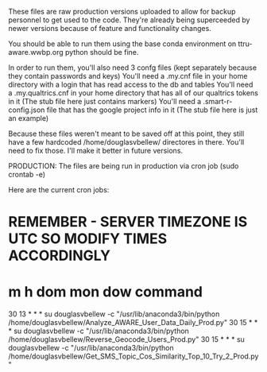 These files are raw production versions uploaded to allow for backup personnel to get used to the code.
They're already being superceeded by newer versions because of feature and functionality changes.

You should be able to run them using the base conda environment on ttru-aware.wwbp.org
python <filename> 
should be fine.

In order to run them, you'll also need 3 confg files (kept separately because they contain passwords and keys)
You'll need a .my.cnf file in your home directory with a login that has read access to the db and tables
You'll need a .my.qualtrics.cnf in your home directory that has all of our qualtrics tokens in it  (The stub file here just contains markers)
You'll need a .smart-r-config.json file that has the google project info in it (The stub file here is just an example)

Because these files weren't meant to be saved off at this point, they still have a few hardcoded /home/douglasvbellew/ directores in there.
You'll need to fix those.  I'll make it better in future versions.


PRODUCTION:
The files are being run in production via cron job (sudo crontab -e)

Here are the current cron jobs:

# REMEMBER - SERVER TIMEZONE IS UTC SO MODIFY TIMES ACCORDINGLY 
# m h  dom mon dow   command
30 13 * * * su douglasvbellew -c "/usr/lib/anaconda3/bin/python /home/douglasvbellew/Analyze_AWARE_User_Data_Daily_Prod.py"
30 15 * * * su douglasvbellew -c "/usr/lib/anaconda3/bin/python /home/douglasvbellew/Reverse_Geocode_Users_Prod.py"
30 15 * * * su douglasvbellew -c "/usr/lib/anaconda3/bin/python /home/douglasvbellew/Get_SMS_Topic_Cos_Similarity_Top_10_Try_2_Prod.py"